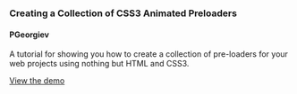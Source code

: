 ### Creating a Collection of CSS3 Animated Preloaders

#### PGeorgiev

A tutorial for showing you how to create a collection of pre-loaders for your web projects using nothing but HTML and CSS3.

<!-- Source files for the Tuts+ tutorial: [Creating a Collection of CSS3 Animated Preloaders](https://webdesign.tutsplus.com/tutorials/creating-a-collection-of-css3-animated-preloaders--cms-21978) -->

<!-- **Available on Tuts+ shortly** -->

[View the demo](#)
